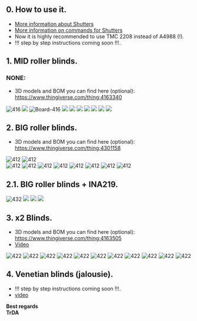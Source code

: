 ## 0. How to use it.
- [More information about Shutters](https://tasmota.github.io/docs/Blinds-and-Shutters)   
- [More information on commands for Shutters](https://tasmota.github.io/docs/Commands/#shutters)   
- Now it is highly recommended to use TMC 2208 instead of А4988 (!).   
- !!! step by step instructions coming soon !!!.   

## 1. MID roller blinds.
### NONE:
- 3D models and BOM you can find here (optional):   
https://www.thingiverse.com/thing:4163340   

![416](https://raw.githubusercontent.com/TrDA-hab/Projects/master/Smart%20blinds/MID%20dlinds/416-2.jpg)
![](https://raw.githubusercontent.com/TrDA-hab/Projects/master/Smart%20blinds/MID%20dlinds/20200301_183806.jpg)
![Board-416](https://raw.githubusercontent.com/TrDA-hab/Projects/master/Smart%20blinds/MID%20dlinds/Board-416.jpg)
![](https://raw.githubusercontent.com/TrDA-hab/Projects/master/Smart%20blinds/MID%20dlinds/Box%20v4-4.png)
![](https://raw.githubusercontent.com/TrDA-hab/Projects/master/Smart%20blinds/MID%20dlinds/Box%20v5-1.png)
![](https://raw.githubusercontent.com/TrDA-hab/Projects/master/Smart%20blinds/MID%20dlinds/Box-416.jpg)
![](https://raw.githubusercontent.com/TrDA-hab/Projects/master/Smart%20blinds/MID%20dlinds/t10.png)
![](https://raw.githubusercontent.com/TrDA-hab/Projects/master/Smart%20blinds/MID%20dlinds/20200409_232319.jpg)
![](https://raw.githubusercontent.com/TrDA-hab/Projects/master/Smart%20blinds/MID%20dlinds/20200409_233041.jpg)
![](https://raw.githubusercontent.com/TrDA-hab/Projects/master/Smart%20blinds/MID%20dlinds/20200416_211911.jpg)

## 2. BIG roller blinds.
- 3D models and BOM you can find here (optional):   
https://www.thingiverse.com/thing:4301158   

![412](https://raw.githubusercontent.com/TrDA-hab/Projects/master/Smart%20blinds/BIG%20blinds%20-2/422-1.jpg)
![412](https://raw.githubusercontent.com/TrDA-hab/Projects/master/Smart%20blinds/BIG%20blinds%20-2/Board-412.jpg)  
![412](https://raw.githubusercontent.com/TrDA-hab/Projects/master/Smart%20blinds/BIG%20blinds%20-2/002.PNG)
![412](https://raw.githubusercontent.com/TrDA-hab/Projects/master/Smart%20blinds/BIG%20blinds%20-2/Roller-gear%20v.2%20v36.png)
![412](https://raw.githubusercontent.com/TrDA-hab/Projects/master/Smart%20blinds/BIG%20blinds%20-2/Roller-gear%20v.2%20v35.jpg)
![412](https://raw.githubusercontent.com/TrDA-hab/Projects/master/Smart%20blinds/BIG%20blinds%20-2/Roller-gear%20v.2%20v37.png)
![412](https://raw.githubusercontent.com/TrDA-hab/Projects/master/Smart%20blinds/BIG%20blinds%20-2/20200416_163055.jpg)
![412](https://raw.githubusercontent.com/TrDA-hab/Projects/master/Smart%20blinds/BIG%20blinds%20-2/20200416_164141.jpg)
![412](https://raw.githubusercontent.com/TrDA-hab/Projects/master/Smart%20blinds/BIG%20blinds%20-2/20200416_164537.jpg)
![412](https://raw.githubusercontent.com/TrDA-hab/Projects/master/Smart%20blinds/BIG%20blinds%20-2/20200416_170800.jpg)

## 2.1. BIG roller blinds + INA219.
![432](https://raw.githubusercontent.com/TrDA-hab/Projects/master/Smart%20blinds/INA219/A4988-INA219%20v1.jpg)
![](https://github.com/TrDA-hab/Projects/blob/master/Smart%20blinds/INA219/A4988-INA219%20v2.jpg)
![](https://raw.githubusercontent.com/TrDA-hab/Projects/master/Smart%20blinds/INA219/20200620_173756.jpg)
![](https://raw.githubusercontent.com/TrDA-hab/Projects/master/Smart%20blinds/INA219/Roller-gear%20v.3%20v20.png)


## 3. x2 Blinds.
- 3D models and BOM you can find here (optional):   
https://www.thingiverse.com/thing:4163505   
- [Video](https://youtu.be/TFUa2v-jqgw)   

![422](https://raw.githubusercontent.com/TrDA-hab/Projects/master/Smart%20blinds/Blind%20x2/422-1.jpg)
![422](https://raw.githubusercontent.com/TrDA-hab/Projects/master/Smart%20blinds/Blind%20x2/422-2.jpg)
![422](https://raw.githubusercontent.com/TrDA-hab/Projects/master/Smart%20blinds/Blind%20x2/Board%20-%20422.jpg)
![422](https://raw.githubusercontent.com/TrDA-hab/Projects/master/Smart%20blinds/Blind%20x2/blinds-x2-NEMA-17%20v23-1.jpg)
![422](https://raw.githubusercontent.com/TrDA-hab/Projects/master/Smart%20blinds/Blind%20x2/blinds-x2-NEMA-17%20v23-2.png)
![422](https://raw.githubusercontent.com/TrDA-hab/Projects/master/Smart%20blinds/Blind%20x2/20200307_174831.jpg)
![422](https://raw.githubusercontent.com/TrDA-hab/Projects/master/Smart%20blinds/Blind%20x2/20201213_172915.jpg)
![422](https://raw.githubusercontent.com/TrDA-hab/Projects/master/Smart%20blinds/Blind%20x2/20201213_172828.jpg)
![422](https://raw.githubusercontent.com/TrDA-hab/Projects/master/Smart%20blinds/Blind%20x2/20191130_192502.jpg)
![422](https://raw.githubusercontent.com/TrDA-hab/Projects/master/Smart%20blinds/Blind%20x2/20200411_203935.jpg)
![422](https://raw.githubusercontent.com/TrDA-hab/Projects/master/Smart%20blinds/Blind%20x2/20200412_153343.jpg)

## 4. Venetian blinds (jalousie).
- !!! step by step instructions coming soon !!!.   
- [video](https://youtu.be/2r1aYv723qo)    

**Best regards  
TrDA**
